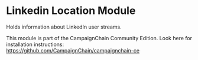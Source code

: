 Linkedin Location Module
========================

Holds information about LinkedIn user streams.

This module is part of the CampaignChain Community Edition. Look here for
installation instructions: https://github.com/CampaignChain/campaignchain-ce